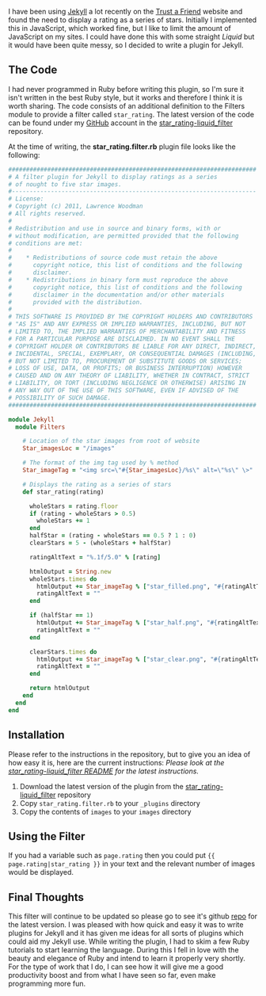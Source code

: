 I have been using <a href="http://jekyllrb.com/">Jekyll</a> a lot recently on the <a href="http://trustafriend.com">Trust a Friend</a> website and found the need to display a rating as a series of stars.  Initially I implemented this in JavaScript, which worked fine, but I like to limit the amount of JavaScript on my sites.  I could have done this with some straight _Liquid_ but it would have been quite messy, so I decided to write a plugin for Jekyll.

## The Code
I had never programmed in Ruby before writing this plugin, so I'm sure it isn't written in the best Ruby style, but it works and therefore I think it is worth sharing.  The code consists of an additional definition to the Filters module to provide a filter called `star_rating`.  The latest version of the code can be found under my <a href="http://github.com/LawrenceWoodman">GitHub</a> account in the <a href="https://github.com/LawrenceWoodman/star_rating-liquid_filter">star_rating-liquid_filter</a> repository.

At the time of writing, the <strong>star_rating.filter.rb</strong> plugin file looks like the following:
```` ruby
######################################################################
# A filter plugin for Jekyll to display ratings as a series
# of nought to five star images.
#---------------------------------------------------------------------
# License:
# Copyright (c) 2011, Lawrence Woodman
# All rights reserved.
#
# Redistribution and use in source and binary forms, with or
# without modification, are permitted provided that the following
# conditions are met:
#
#    * Redistributions of source code must retain the above
#      copyright notice, this list of conditions and the following
#      disclaimer.
#    * Redistributions in binary form must reproduce the above
#      copyright notice, this list of conditions and the following
#      disclaimer in the documentation and/or other materials
#      provided with the distribution.
#
# THIS SOFTWARE IS PROVIDED BY THE COPYRIGHT HOLDERS AND CONTRIBUTORS
# "AS IS" AND ANY EXPRESS OR IMPLIED WARRANTIES, INCLUDING, BUT NOT
# LIMITED TO, THE IMPLIED WARRANTIES OF MERCHANTABILITY AND FITNESS
# FOR A PARTICULAR PURPOSE ARE DISCLAIMED. IN NO EVENT SHALL THE
# COPYRIGHT HOLDER OR CONTRIBUTORS BE LIABLE FOR ANY DIRECT, INDIRECT,
# INCIDENTAL, SPECIAL, EXEMPLARY, OR CONSEQUENTIAL DAMAGES (INCLUDING,
# BUT NOT LIMITED TO, PROCUREMENT OF SUBSTITUTE GOODS OR SERVICES;
# LOSS OF USE, DATA, OR PROFITS; OR BUSINESS INTERRUPTION) HOWEVER
# CAUSED AND ON ANY THEORY OF LIABILITY, WHETHER IN CONTRACT, STRICT
# LIABILITY, OR TORT (INCLUDING NEGLIGENCE OR OTHERWISE) ARISING IN
# ANY WAY OUT OF THE USE OF THIS SOFTWARE, EVEN IF ADVISED OF THE
# POSSIBILITY OF SUCH DAMAGE.
######################################################################

module Jekyll
  module Filters

    # Location of the star images from root of website
    Star_imagesLoc = "/images"

    # The format of the img tag used by % method
    Star_imageTag = "<img src=\"#{Star_imagesLoc}/%s\" alt=\"%s\" \>"

    # Displays the rating as a series of stars
    def star_rating(rating)

      wholeStars = rating.floor
      if (rating - wholeStars > 0.5)
        wholeStars += 1
      end
      halfStar = (rating - wholeStars == 0.5 ? 1 : 0)
      clearStars = 5 - (wholeStars + halfStar)

      ratingAltText = "%.1f/5.0" % [rating]

      htmlOutput = String.new
      wholeStars.times do
        htmlOutput += Star_imageTag % ["star_filled.png", "#{ratingAltText}"]
        ratingAltText = ""
      end

      if (halfStar == 1)
        htmlOutput += Star_imageTag % ["star_half.png", "#{ratingAltText}"]
        ratingAltText = ""
      end

      clearStars.times do
        htmlOutput += Star_imageTag % ["star_clear.png", "#{ratingAltText}"]
        ratingAltText = ""
      end

      return htmlOutput
    end
  end
end
````

## Installation
Please refer to the instructions in the repository, but to give you an idea of
how easy it is, here are the current instructions:
_Please look at the [star_rating-liquid_filter README](https://github.com/LawrenceWoodman/star_rating-liquid_filter/blob/master/README.md) for the latest instructions._
1. Download the latest version of the plugin from the [star_rating-liquid_filter](https://github.com/LawrenceWoodman/star_rating-liquid_filter) repository
2. Copy `star_rating.filter.rb` to your `_plugins` directory
3. Copy the contents of `images` to your `images` directory

## Using the Filter
If you had a variable such as `page.rating` then you could put `{{ page.rating|star_rating }}` in your text and the relevant number of images would be displayed.

## Final Thoughts
This filter will continue to be updated so please go to see it's github [repo](https://github.com/LawrenceWoodman/star_rating-liquid_filter) for the latest version.  I was pleased with how quick and easy it was to write plugins for Jekyll and it has given me ideas for all sorts of plugins which could aid my Jekyll use.  While writing the plugin, I had to skim a few Ruby tutorials to start learning the language.  During this I fell in love with the beauty and elegance of Ruby and intend to learn it properly very shortly.  For the type of work that I do, I can see how it will give me a good productivity boost and from what I have seen so far, even make programming more fun.
